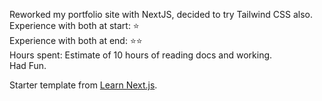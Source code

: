 Reworked my portfolio site with NextJS, decided to try Tailwind CSS also.  
Experience with both at start: ⭐  
Experience with both at end: ⭐⭐  
Hours spent: Estimate of 10 hours of reading docs and working.  
Had Fun.

Starter template from [Learn Next.js](https://nextjs.org/learn).
